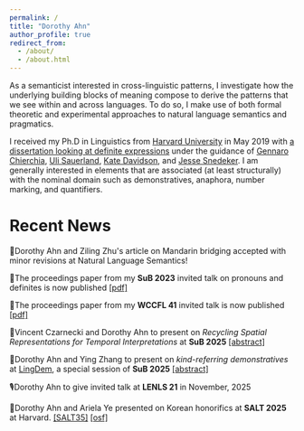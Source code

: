 ```yaml
---
permalink: /
title: "Dorothy Ahn"
author_profile: true
redirect_from: 
  - /about/
  - /about.html
---
```


As a semanticist interested in cross-linguistic patterns, I investigate how the underlying building blocks of meaning compose to derive the patterns that we see within and across languages. To do so, I make use of both formal theoretic and experimental approaches to natural language semantics and pragmatics.
 
I received my Ph.D in Linguistics from <a href="https://linguistics.fas.harvard.edu/">Harvard University</a> in May 2019 with <a href="https://ling.auf.net/lingbuzz/004742">a dissertation looking at definite expressions</a> under the guidance of <a href="https://linguistics.fas.harvard.edu/people/gennaro-chierchia">Gennaro Chierchia</a>, <a href="https://ulisauerland.github.io/">Uli Sauerland</a>, <a href="https://kathryndavidson.scholars.harvard.edu/">Kate Davidson</a>, and <a href="https://www.harvardlds.org/our-labs/snedeker-lab/">Jesse Snedeker</a>. I am generally interested in elements that are associated (at least structurally) with the nominal domain such as demonstratives, anaphora, number marking, and quantifiers. 

Recent News
======

🎉Dorothy Ahn and Ziling Zhu's article on Mandarin bridging accepted with minor revisions at Natural Language Semantics!

📑The proceedings paper from my **SuB 2023** invited talk on pronouns and definites is now published <a href="https://ojs.ub.uni-konstanz.de/sub/index.php/sub/article/view/1104">[pdf]</a>

📑The proceedings paper from my **WCCFL 41** invited talk is now published <a href="https://www.lingref.com/cpp/wccfl/41/paper3727.pdf">[pdf]</a>

🎤Vincent Czarnecki and Dorothy Ahn to present on _Recycling Spatial Representations for Temporal Interpretations_ at **SuB 2025** <a href="https://doroahn.github.io/dorothyahn.github.io/files/czarnecki_ahn_2025_sub30-abstract.pdf">[abstract]</a>

🎤Dorothy Ahn and Ying Zhang to present on _kind-referring demonstratives_ at <a href="https://vicom.info/sub30-lingdem/">LingDem</a>, a special session of **SuB 2025** <a href="https://doroahn.github.io/dorothyahn.github.io/files/zhang-ahn-SuB2025-abstract.pdf">[abstract]</a>

🎙️Dorothy Ahn to give invited talk at **LENLS 21** in November, 2025

🎤Dorothy Ahn and Ariela Ye presented on Korean honorifics at **SALT 2025** at Harvard. <a href="https://saltconf.github.io/salt35/">[SALT35]</a> <a href="https://osf.io/93tng/">[osf]</a> 



​




